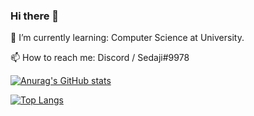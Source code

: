 <!--
**sedaji/sedaji** is a ✨ _special_ ✨ repository because its `README.md` (this file) appears on your GitHub profile.

Here are some ideas to get you started:

- 🔭 I’m currently working on ...
- 🌱 I’m currently learning ... at UT Dallas
- 👯 I’m looking to collaborate on ...
- 🤔 I’m looking for help with ...
- 💬 Ask me about ...
- 📫 How to reach me: ...
- 😄 Pronouns: ...
- ⚡ Fun fact: ...
-->
### Hi there 👋

🌱 I’m currently learning: Computer Science at University.

📫 How to reach me: Discord / Sedaji#9978

[![Anurag's GitHub stats](https://github-readme-stats.vercel.app/api?username=sedaji&show_icons=true?count_private=true&include_all_commits=true&theme=radical)](https://github.com/anuraghazra/github-readme-stats)

[![Top Langs](https://github-readme-stats.vercel.app/api/top-langs/?username=anuraghazra&layout=compact&hide=javascript,html,typescript,css,glsl,rust,objective-c&theme=radical)](https://github.com/anuraghazra/github-readme-stats)
